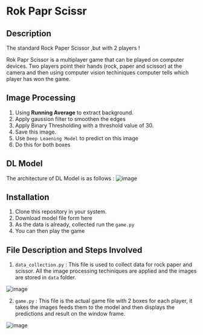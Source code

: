 # Rok Papr Scissr

## Description 

The standard Rock Paper Scissor ,but with 2 players !

Rok Papr Scissor is a multiplayer game that can be played on computer devices. Two players point their hands (rock, paper and scissor) at the camera and then using computer vision techiniques computer tells which player has won the game. 

## Image Processing 

1. Using <b>Running Average</b> to extract background. 
2. Apply gaussion filter to smoothen the edges 
3. Apply Binary Thresholding with a threshold value of 30. 
4. Save this image. 
5. Use `Deep Leaening Model` to predict on this image
6. Do this for both boxes 

## DL Model 

The architecture of DL Model is as follows : 
![image](https://user-images.githubusercontent.com/23167934/112476089-8a039200-8d97-11eb-93b2-2303b19d1756.png)


## Installation 

1. Clone this repository in your system. 
2. Download model file form here 
3. As the data is already, collected run the `game.py` 
4. You can then play the game 

## File Description and Steps Involved 

1. `data_collection.py` : This file is used to collect data for rock paper and scissor. All the image processing techiniques are applied and the images are stored in `data` folder.

![image](https://user-images.githubusercontent.com/23167934/112476725-38a7d280-8d98-11eb-9bf0-eac844467a01.png)

2. `game.py` : This file is the actual game file with 2 boxes for each player, it takes the images feeds them to the model and then displays the predictions and result on the window frame.

![image](https://user-images.githubusercontent.com/23167934/112477362-edda8a80-8d98-11eb-8b48-472931290ed9.png)

